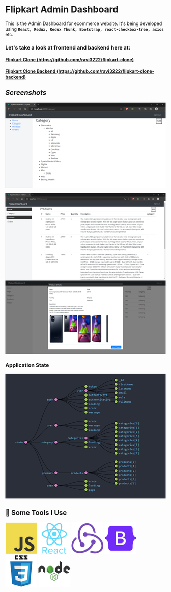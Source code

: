 <h1> Flipkart Admin Dashboard </h1>

This is the Admin Dashboard for ecommerce website. It's being developed using **`React, Redux, Redux Thunk, Bootstrap, react-checkbox-tree, axios`** etc.

### Let's take a look at frontend and backend here at:

#### [Flipkart Clone (https://github.com/ravi3222/flipkart-clone)](https://github.com/ravi3222/flipkart-clone)

#### [Flipkart Clone Backend (https://github.com/ravi3222/flipkart-clone-backend)](https://github.com/ravi3222/flipkart-clone-backend)

<h2><i>Screenshots</i></h2>

![category-dashboard](docs/images/category-dashboard.png)

![product-dashboard](docs/images/product-dashboard.PNG)
![product-modal](docs/images/product-modal.PNG)

### Application State

![state-dashboard](docs/images/state.png)

<h2>🚀 Some Tools I Use</h2>

<p align="left">
<img src="https://raw.githubusercontent.com/devicons/devicon/master/icons/javascript/javascript-original.svg" alt="javascript" width="100" height="100" />
<img src="https://raw.githubusercontent.com/devicons/devicon/master/icons/react/react-original-wordmark.svg" alt="react" width="100" height="100" />
<img src="https://raw.githubusercontent.com/devicons/devicon/master/icons/redux/redux-original.svg" alt="redux" width="100" height="100" />

<img src="https://raw.githubusercontent.com/devicons/devicon/master/icons/bootstrap/bootstrap-plain.svg" alt="bootstrap" width="100" height="100" />
<img src="https://raw.githubusercontent.com/devicons/devicon/master/icons/css3/css3-original-wordmark.svg" alt="css3" width="100" height="100" />

<!-- <img src="https://devicons.github.io/devicon/devicon.git/icons/mongodb/mongodb-original-wordmark.svg" alt="mongodb" width="100" height="100" /> -->
<img src="https://raw.githubusercontent.com/devicons/devicon/master/icons/nodejs/nodejs-original-wordmark.svg" alt="nodejs" width="100" height="100" />
</p>
